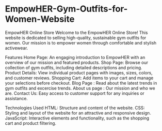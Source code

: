 # EmpowHER-Gym-Outfits-for-Women-Website
EmpowHER Online Store
Welcome to the EmpowHER Online Store! This website is dedicated to selling high-quality, sustainable gym outfits for women. Our mission is to empower women through comfortable and stylish activewear.

Features
Home Page: An engaging introduction to EmpowHER with an overview of our mission and featured products.
Shop Page: Browse our collection of gym outfits, including detailed descriptions and pricing.
Product Details: View individual product pages with images, sizes, colors, and customer reviews.
Shopping Cart: Add items to your cart and manage your selections before checkout.
Blog Page : Read about the latest trends in gym outfits and excercise trends.
About us page : Our mission and who we are.
Contact Us: Easy access to customer support for any inquiries or assistance.


Technologies Used
HTML: Structure and content of the website.
CSS: Styling and layout of the website for an attractive and responsive design.
JavaScript: Interactive elements and functionality, such as the shopping cart and product filtering.
